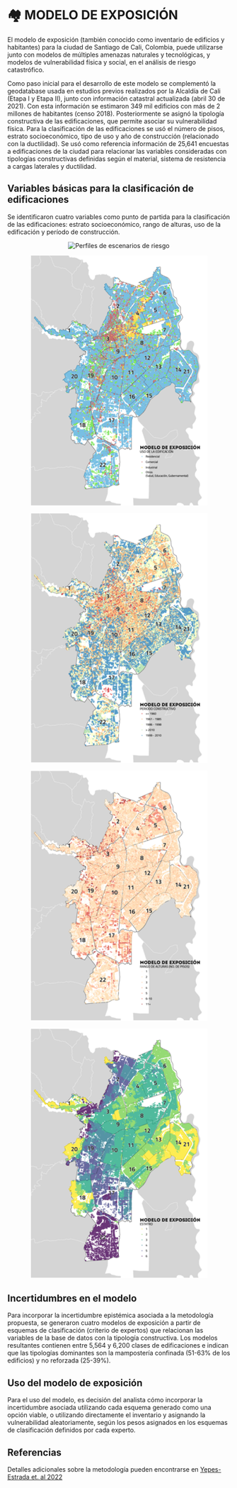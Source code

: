# 🏘️ MODELO DE EXPOSICIÓN

El modelo de exposición (también conocido como inventario de edificios y habitantes) para la ciudad de Santiago de Cali, Colombia, puede utilizarse junto con modelos de múltiples amenazas naturales y tecnológicas, y modelos de vulnerabilidad física y social, en el análisis de riesgo catastrófico.

Como paso inicial para el desarrollo de este modelo se complementó la geodatabase usada en estudios previos realizados por la Alcaldía de Cali (Etapa I y Etapa II), junto con información catastral actualizada (abril 30 de 2021). Con esta información se estimaron 349 mil edificios con más de 2 millones de habitantes (censo 2018). Posteriormente se asignó la tipología constructiva de las edificaciones, que permite asociar su vulnerabilidad física. Para la clasificación de las edificaciones se usó el número de pisos, estrato socioeconómico, tipo de uso y año de construcción (relacionado con la ductilidad). Se usó como referencia información de 25,641 encuestas a edificaciones de la ciudad para relacionar las variables consideradas con tipologías constructivas definidas según el material, sistema de resistencia a cargas laterales y ductilidad. 


## Variables básicas para la clasificación de edificaciones
Se identificaron cuatro variables como punto de partida para la clasificación de las edificaciones: estrato socioeconómico, rango de alturas, uso de la edificación y período de construcción.

<p align="center">
  <img src="../Mapas/perfil_mitigacion.png" alt="Perfiles de escenarios de riesgo" width="700">
</p>


<p align="center">
  <img src="../Mapas/Modelo_Exposicion_Uso.png" alt="Modelo de exposición - Uso de la edificación" width="400">
</p>

<p align="center">
  <img src="../Mapas/Modelo_Exposicion_Periodo_Construccion.png" alt="Modelo de exposición - Periodo de construccion" width="400">
</p>

<p align="center">
  <img src="../Mapas/Modelo_Exposicion_Alturas.png" alt="Modelo de exposición - Rango de alturas" width="400">
</p>

<p align="center">
  <img src="../Mapas/Modelo_Exposicion_Estrato.png" alt="Modelo de exposición - Estrato socio-económico" width="400">
</p>


## Incertidumbres en el modelo
Para incorporar la incertidumbre epistémica asociada a la metodología propuesta, se generaron cuatro modelos de exposición a partir de esquemas de clasificación (criterio de expertos) que relacionan las variables de la base de datos con la tipología constructiva. Los modelos resultantes contienen entre 5,564 y 6,200 clases de edificaciones e indican que las tipologías dominantes son la mampostería confinada (51-63% de los edificios) y no reforzada (25-39%). 

## Uso del modelo de exposición
Para el uso del modelo, es decisión del analista cómo incorporar la incertidumbre asociada utilizando cada esquema generado como una opción viable, o utilizando directamente el inventario y asignando la vulnerabilidad aleatoriamente, según los pesos asignados en los esquemas de clasificación definidos por cada experto.


## Referencias
Detalles adicionales sobre la metodología pueden encontrarse en [Yepes-Estrada et. al 2022](./Yepes-Estrada_et_al_2022.pdf)